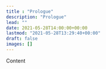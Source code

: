 ```yaml
---
title : "Prologue"
description: "Prologue"
lead: ""
date: 2021-05-28T14:00:00+00:00
lastmod: "2021-05-28T13:29:40+00:00"
draft: false
images: []
---
```


Content
